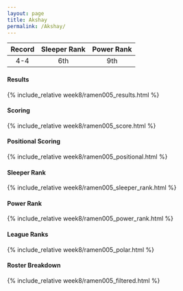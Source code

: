 ```yaml
---
layout: page
title: Akshay
permalink: /Akshay/
---
```


Record | Sleeper Rank | Power Rank               
:--: | :--: | :--:
4-4 | 6th | 9th   

#### Results
{% include_relative week8/ramen005_results.html %}

#### Scoring
{% include_relative week8/ramen005_score.html %}

#### Positional Scoring
{% include_relative week8/ramen005_positional.html %}

#### Sleeper Rank
{% include_relative week8/ramen005_sleeper_rank.html %}

#### Power Rank
{% include_relative week8/ramen005_power_rank.html %}

#### League Ranks
{% include_relative week8/ramen005_polar.html %}

#### Roster Breakdown
{% include_relative week8/ramen005_filtered.html %}
